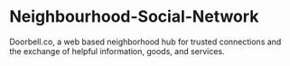 # Neighbourhood-Social-Network
Doorbell.co, a web based neighborhood hub for trusted connections and the exchange of helpful information, goods, and services. 
